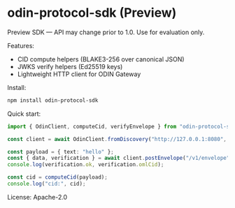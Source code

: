 # odin-protocol-sdk (Preview)

Preview SDK — API may change prior to 1.0. Use for evaluation only.

Features:
- CID compute helpers (BLAKE3-256 over canonical JSON)
- JWKS verify helpers (Ed25519 keys)
- Lightweight HTTP client for ODIN Gateway

Install:
```bash
npm install odin-protocol-sdk
```

Quick start:
```ts
import { OdinClient, computeCid, verifyEnvelope } from "odin-protocol-sdk";

const client = await OdinClient.fromDiscovery("http://127.0.0.1:8080", { requireProof: true });

const payload = { text: "hello" };
const { data, verification } = await client.postEnvelope("/v1/envelope", payload);
console.log(verification.ok, verification.omlCid);

const cid = computeCid(payload);
console.log("cid:", cid);
```

License: Apache-2.0
